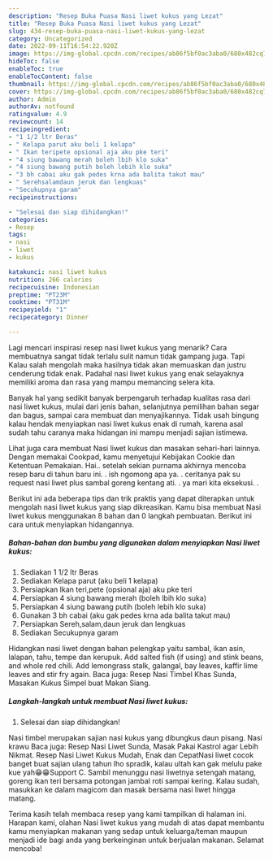 ```yaml
---
description: "Resep Buka Puasa Nasi liwet kukus yang Lezat"
title: "Resep Buka Puasa Nasi liwet kukus yang Lezat"
slug: 434-resep-buka-puasa-nasi-liwet-kukus-yang-lezat
category: Uncategorized
date: 2022-09-11T16:54:22.920Z
image: https://img-global.cpcdn.com/recipes/ab86f5bf0ac3aba0/680x482cq70/nasi-liwet-kukus-foto-resep-utama.jpg
hideToc: false
enableToc: true
enableTocContent: false
thumbnail: https://img-global.cpcdn.com/recipes/ab86f5bf0ac3aba0/680x482cq70/nasi-liwet-kukus-foto-resep-utama.jpg
cover: https://img-global.cpcdn.com/recipes/ab86f5bf0ac3aba0/680x482cq70/nasi-liwet-kukus-foto-resep-utama.jpg
author: Admin
authorAv: notfound
ratingvalue: 4.9
reviewcount: 14
recipeingredient:
- "1 1/2 ltr Beras"
- " Kelapa parut aku beli 1 kelapa"
- " Ikan teripete opsional aja aku pke teri"
- "4 siung bawang merah boleh lbih klo suka"
- "4 siung bawang putih boleh lebih klo suka"
- "3 bh cabai aku gak pedes krna ada balita takut mau"
- " Serehsalamdaun jeruk dan lengkuas"
- "Secukupnya garam"
recipeinstructions:

- "Selesai dan siap dihidangkan!"
categories:
- Resep
tags:
- nasi
- liwet
- kukus

katakunci: nasi liwet kukus 
nutrition: 266 calories
recipecuisine: Indonesian
preptime: "PT23M"
cooktime: "PT31M"
recipeyield: "1"
recipecategory: Dinner

---
```



Lagi mencari inspirasi resep nasi liwet kukus yang menarik? Cara membuatnya sangat tidak terlalu sulit namun tidak gampang juga. Tapi Kalau salah mengolah maka hasilnya tidak akan memuaskan dan justru cenderung tidak enak. Padahal nasi liwet kukus yang enak selayaknya memiliki aroma dan rasa yang mampu memancing selera kita.


Banyak hal yang sedikit banyak berpengaruh terhadap kualitas rasa dari nasi liwet kukus, mulai dari jenis bahan, selanjutnya pemilihan bahan segar dan bagus, sampai cara membuat dan menyajikannya. Tidak usah bingung kalau hendak menyiapkan nasi liwet kukus enak di rumah, karena asal sudah tahu caranya maka hidangan ini mampu menjadi sajian istimewa.

Lihat juga cara membuat Nasi liwet kukus dan masakan sehari-hari lainnya. Dengan memakai Cookpad, kamu menyetujui Kebijakan Cookie dan Ketentuan Pemakaian. Hai.. setelah sekian purnama akhirnya mencoba resep baru di tahun baru ini. . ish ngomong apa ya. . ceritanya pak su request nasi liwet plus sambal goreng kentang ati. . ya mari kita eksekusi. .


Berikut ini ada beberapa tips dan trik praktis yang dapat diterapkan untuk mengolah nasi liwet kukus yang siap dikreasikan. Kamu bisa membuat Nasi liwet kukus menggunakan 8 bahan dan 0 langkah pembuatan. Berikut ini cara untuk menyiapkan hidangannya.

<!--inarticleads1-->

##### Bahan-bahan dan bumbu yang digunakan dalam menyiapkan Nasi liwet kukus:

1. Sediakan 1 1/2 ltr Beras
1. Sediakan  Kelapa parut (aku beli 1 kelapa)
1. Persiapkan  Ikan teri,pete (opsional aja) aku pke teri
1. Persiapkan 4 siung bawang merah (boleh lbih klo suka)
1. Persiapkan 4 siung bawang putih (boleh lebih klo suka)
1. Gunakan 3 bh cabai (aku gak pedes krna ada balita takut mau)
1. Persiapkan  Sereh,salam,daun jeruk dan lengkuas
1. Sediakan Secukupnya garam


Hidangkan nasi liwet dengan bahan pelengkap yaitu sambal, ikan asin, lalapan, tahu, tempe dan kerupuk. Add salted fish (if using) and stink beans, and whole red chili. Add lemongrass stalk, galangal, bay leaves, kaffir lime leaves and stir fry again. Baca juga: Resep Nasi Timbel Khas Sunda, Masakan Kukus Simpel buat Makan Siang. 

<!--inarticleads2-->

##### Langkah-langkah untuk membuat Nasi liwet kukus:


1. Selesai dan siap dihidangkan!

Nasi timbel merupakan sajian nasi kukus yang dibungkus daun pisang. Nasi krawu Baca juga: Resep Nasi Liwet Sunda, Masak Pakai Kastrol agar Lebih Nikmat. Resep Nasi Liwet Kukus Mudah, Enak dan CepatNasi liwet cocok banget buat sajian ulang tahun lho spradik, kalau ultah kan gak melulu pake kue yah😁😁Support C. Sambil menunggu nasi liwetnya setengah matang, goreng ikan teri bersama potongan jambal roti sampai kering. Kalau sudah, masukkan ke dalam magicom dan masak bersama nasi liwet hingga matang. 

Terima kasih telah membaca resep yang kami tampilkan di halaman ini. Harapan kami, olahan Nasi liwet kukus yang mudah di atas dapat membantu kamu menyiapkan makanan yang sedap untuk keluarga/teman maupun menjadi ide bagi anda yang berkeinginan untuk berjualan makanan. Selamat mencoba!
